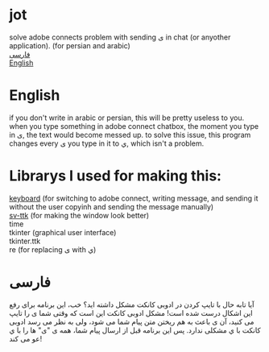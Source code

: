 # jot
solve adobe connects problem with sending ی in chat (or anyother application). (for persian and arabic)<br />
[فارسی](https://github.com/BardiaB8/jot#فارسی)
<br />[English](https://github.com/BardiaB8/jot#English)
# English
if you don't write in arabic or persian, this will be pretty useless to you.
when you type something in adobe connect chatbox, the moment you type in ی, the text would become messed up. to solve this issue, this program changes every ی you type in it to ي, which isn't a problem.
# Librarys I used for making this:
[keyboard](https://github.com/boppreh/keyboard) (for switching to adobe connect, writing message, and sending it without the user copyinh and sending the message manually)<br />
[sv-ttk](https://github.com/rdbende/Sun-Valley-ttk-theme) (for making the window look better)<br />
time<br />
tkinter (graphical user interface)<br />
tkinter.ttk<br />
re (for replacing ی with ي)<br />
# فارسی
آیا تابه حال با تایپ کردن در ادوبی کانکت مشکل داشته اید؟ خب، این برنامه برای رفع این اشکال درست شده است!
مشکل ادوبی کانکت این است که وقتی شما ی را تایپ می کنید، آن ی باعث به هم ریختن متن پیام شما می شود، ولی به نظر می رسد ادوبی کانکت با ي مشکلی ندارد.
پس این برنامه قبل از ارسال پیام شما، همه ی "ی" ها را با ي عو می کند!
